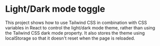 # Light/Dark mode toggle

This project shows how to use Tailwind CSS in combination with CSS variables in React to control the light/dark mode theme, rather than using the Tailwind CSS dark mode property.  It also stores the theme using localStorage so that it doesn't reset when the page is reloaded.
